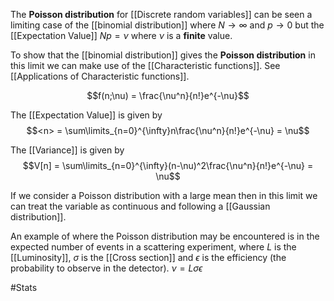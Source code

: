The **Poisson distribution**  for [[Discrete random variables]] can be seen a limiting case of the [[binomial distribution]] where $N\rightarrow \infty$ and $p\rightarrow0$ but the [[Expectation Value]] $Np = \nu$ where $\nu$ is a **finite** value. 

To show that the [[binomial distribution]] gives the **Poisson distribution** in this limit we can make use of the [[Characteristic functions]]. See [[Applications of Characteristic functions]]. 

$$f(n;\nu) = \frac{\nu^n}{n!}e^{-\nu}$$

The [[Expectation Value]] is given by 
$$<n> = \sum\limits_{n=0}^{\infty}n\frac{\nu^n}{n!}e^{-\nu} = \nu$$

The [[Variance]] is given by 
$$V[n] = \sum\limits_{n=0}^{\infty}(n-\nu)^2\frac{\nu^n}{n!}e^{-\nu} = \nu$$

If we consider a Poisson distribution with a large mean then in this limit we can treat the variable as continuous and following a [[Gaussian distribution]].

An example of where the Poisson distribution may be encountered is in the expected number of events in a scattering experiment, where $L$ is the [[Luminosity]], $\sigma$ is the [[Cross section]]  and $\epsilon$ is the efficiency (the probability to observe in the detector). $\nu = L\sigma\epsilon$

#Stats 

